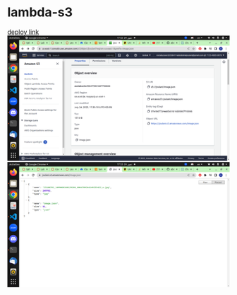 # lambda-s3

[deploy link](https://joulani.s3.amazonaws.com/image.json)
![img deploy link](/Screenshot%20from%202023-07-24%2017-52-04.png)
![the resolute img](/Screenshot%20from%202023-07-24%2017-53-03.png)
